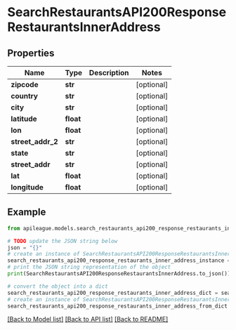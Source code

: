 # SearchRestaurantsAPI200ResponseRestaurantsInnerAddress


## Properties

Name | Type | Description | Notes
------------ | ------------- | ------------- | -------------
**zipcode** | **str** |  | [optional] 
**country** | **str** |  | [optional] 
**city** | **str** |  | [optional] 
**latitude** | **float** |  | [optional] 
**lon** | **float** |  | [optional] 
**street_addr_2** | **str** |  | [optional] 
**state** | **str** |  | [optional] 
**street_addr** | **str** |  | [optional] 
**lat** | **float** |  | [optional] 
**longitude** | **float** |  | [optional] 

## Example

```python
from apileague.models.search_restaurants_api200_response_restaurants_inner_address import SearchRestaurantsAPI200ResponseRestaurantsInnerAddress

# TODO update the JSON string below
json = "{}"
# create an instance of SearchRestaurantsAPI200ResponseRestaurantsInnerAddress from a JSON string
search_restaurants_api200_response_restaurants_inner_address_instance = SearchRestaurantsAPI200ResponseRestaurantsInnerAddress.from_json(json)
# print the JSON string representation of the object
print(SearchRestaurantsAPI200ResponseRestaurantsInnerAddress.to_json())

# convert the object into a dict
search_restaurants_api200_response_restaurants_inner_address_dict = search_restaurants_api200_response_restaurants_inner_address_instance.to_dict()
# create an instance of SearchRestaurantsAPI200ResponseRestaurantsInnerAddress from a dict
search_restaurants_api200_response_restaurants_inner_address_from_dict = SearchRestaurantsAPI200ResponseRestaurantsInnerAddress.from_dict(search_restaurants_api200_response_restaurants_inner_address_dict)
```
[[Back to Model list]](../README.md#documentation-for-models) [[Back to API list]](../README.md#documentation-for-api-endpoints) [[Back to README]](../README.md)



